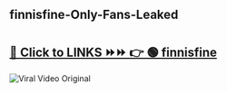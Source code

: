 
 ## finnisfine-Only-Fans-Leaked

# <h2><a href="https://clipsfans.com/finnisfine&ref=git">🔗 Click to LINKS ⏩⏩ 👉 🟢 finnisfine </a></h2>

<a href="https://clipsfans.com/finnisfine&ref=git" rel="nofollow" data-target="animated-image.originalLink"><img src="https://i.ibb.co.com/xMMVF88/686577567.gif" alt="Viral Video Original" style="max-width: 100%; display: inline-block;" data-target="animated-image.originalImage"></a>
